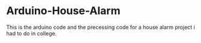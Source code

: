 # Arduino-House-Alarm
This is the arduino code and the precessing code for a house alarm project i had to do in college.
